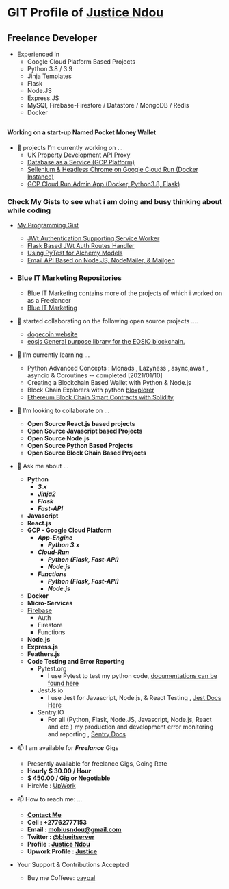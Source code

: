 
# GIT Profile of [Justice Ndou](https://justice-ndou.site)

## Freelance Developer
- Experienced in 
  - Google Cloud Platform Based Projects
  - Python 3.8 / 3.9 
  - Jinja Templates
  - Flask
  - Node.JS
  - Express.JS
  - MySQl, Firebase-Firestore / Datastore / MongoDB / Redis
  - Docker
##

#### Working on a start-up Named Pocket Money Wallet

- 🔭 projects I’m currently working on ...
  - [UK Property Development API Proxy](https://github.com/freelancing-solutions/UK-Property-Development-API-Proxy)
  - [Database as a Service (GCP Platform)](https://github.com/freelancing-solutions/pinydesk)
  - [Sellenium & Headless Chrome on Google Cloud Run (Docker Instance)](https://github.com/freelancing-solutions/sellenium-headless-on-GCP-Cloud-Run)
  - [GCP Cloud Run Admin App (Docker, Python3.8, Flask)](https://github.com/freelancing-solutions/Flask-admin_app)

### Check My Gists to see what i am doing and busy thinking about while coding

- [My Programming Gist](https://gist.github.com/freelancing-solutions)
  - [JWt Authentication Supporting Service Worker](https://gist.github.com/freelancing-solutions/8891501dbad18d85568380781d3c50f1)
  - [Flask Based JWt Auth Routes Handler](https://gist.github.com/freelancing-solutions/8891501dbad18d85568380781d3c50f1)
  - [Using PyTest for Alchemy Models](https://gist.github.com/freelancing-solutions/10edc55038ce2a48c485b16fdbdc69a3)
  - [Email API Based on Node.JS, NodeMailer, & Mailgen](https://gist.github.com/freelancing-solutions/3b8d5c5001ea94afa9c414b3d5431eaf)

- ### Blue IT Marketing Repositories
  - Blue IT Marketing contains more of the projects of which i worked on as a Freelancer
  - [Blue IT Marketing](https://github.com/Blue-IT-Marketing)

- 🔭 started collaborating on the following open source projects ....
  - [dogecoin website](https://github.com/dogecoin/dogecoin.com)
  - [eosjs General purpose library for the EOSIO blockchain.](https://github.com/EOSIO/eosjs)

- 🌱 I’m currently learning ...
  - Python Advanced Concepts : Monads , Lazyness , async,await , asyncio &amp; Coroutines -- completed [2021/01/10]
  - Creating a Blockchain Based Wallet with Python &amp; Node.js
  - Block Chain Explorers with python [bloxplorer](https://pypi.org/project/bloxplorer/)
  - [Ethereum Block Chain Smart Contracts with Solidity](https://ethereum.org/)

- 👯 I’m looking to collaborate on ...
  - **Open Source React.js based projects**
  - **Open Source Javascript based Projects**
  - **Open Source Node.js**
  - **Open Source Python Based Projects**
  - **Open Source Block Chain Based Projects**

- 💬 Ask me about ...
  - **Python**
    - ***3.x***
    - ***Jinja2***
    - ***Flask***
    - ***Fast-API***
  - **Javascript**
  - **React.js**
  - **GCP - Google Cloud Platform**
    - ***App-Engine***
      - ***Python 3.x***
    - ***Cloud-Run***
      - ***Python (Flask, Fast-API)***
      - ***Node.js***
    - ***Functions***
      - ***Python (Flask, Fast-API)***
      - ***Node.js***
  - **Docker**
  - **Micro-Services**
  - [Firebase](https://firebase.com)
    - Auth
    - Firestore
    - Functions
  - **Node.js**
  - **Express.js**
  - **Feathers.js**
  - **Code Testing and Error Reporting**
    - Pytest.org 
      - I use Pytest to test my python code, [documentations can be found here](https://docs.pytest.org/en/stable/contents.html)
    - JestJs.io
      - I use Jest for Javascript, Node.js, & React Testing , [Jest Docs Here](https://jestjs.io/docs/en/getting-started.html)
    - Sentry.IO
      - For all (Python, Flask, Node.JS, Javascript, Node.js, React and etc ) my production and development error monitoring and reporting , [Sentry Docs](https://docs.sentry.io/)

- 📫 I am available for ***Freelance*** Gigs
  - Presently available for freelance Gigs, Going Rate
  - **Hourly $ 30.00 / Hour**
  - **$ 450.00 / Gig or Negotiable**
  - HireMe : [UpWork](https://www.upwork.com/o/profiles/users/~01f013b5a637b415f8/)

- 📫 How to reach me: ...
  - **[Contact Me](https://justice-ndou.site/contact)**
  - **Cell : +27762777153**
  - **Email : mobiusndou@gmail.com**
  - **Twitter : [@blueitserver](https://twitter.com/blueitserver)**
  - **Profile : [Justice Ndou](https://justice-ndou.site)**
  - **Upwork Profile : [Justice](https://www.upwork.com/o/profiles/users/~01f013b5a637b415f8/)**

- Your Support &amp; Contributions Accepted
  - Buy me Coffeee: [paypal](https://www.paypal.com/donate?hosted_button_id=7C8NUSPWJX4Z6)
